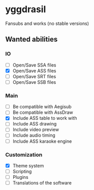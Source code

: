 # yggdrasil
Fansubs and works (no stable versions)

## Wanted abilities
### IO
- [ ] Open/Save SSA files
- [x] Open/Save ASS files
- [ ] Open/Save SRT files
- [ ] Open/Save SSB files
### Main
- [ ] Be compatible with Aegisub
- [ ] Be compatible with AssDraw
- [x] Include ASS table to work with
- [ ] Include ASS drawing
- [ ] Include video preview
- [ ] Include audio timing
- [ ] Include ASS karaoke engine
### Customization
- [x] Theme system
- [ ] Scripting
- [ ] Plugins
- [ ] Translations of the software
